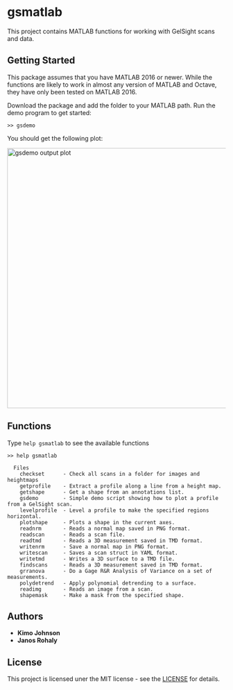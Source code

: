 # gsmatlab
This project contains MATLAB functions for working with GelSight scans and data. 

## Getting Started

This package assumes that you have MATLAB 2016 or newer. While the functions are likely to work in almost any version of MATLAB and Octave, they have only been tested on MATLAB 2016.

Download the package and add the folder to your MATLAB path. Run the demo
program to get started:
~~~
>> gsdemo
~~~

You should get the following plot:

<img src="http://www.gelsight.com/downloads/demoplot.png" alt="gsdemo output plot" style="width:600px;" />

## Functions

Type `help gsmatlab` to see the available functions
~~~
>> help gsmatlab

  Files
    checkset      - Check all scans in a folder for images and heightmaps
    getprofile    - Extract a profile along a line from a height map.
    getshape      - Get a shape from an annotations list.
    gsdemo        - Simple demo script showing how to plot a profile from a GelSight scan.
    levelprofile  - Level a profile to make the specified regions horizontal.
    plotshape     - Plots a shape in the current axes.
    readnrm       - Reads a normal map saved in PNG format.
    readscan      - Reads a scan file.
    readtmd       - Reads a 3D measurement saved in TMD format.
    writenrm      - Save a normal map in PNG format.
    writescan     - Saves a scan struct in YAML format.
    writetmd      - Writes a 3D surface to a TMD file.
    findscans     - Reads a 3D measurement saved in TMD format.
    grranova      - Do a Gage R&R Analysis of Variance on a set of measurements.
    polydetrend   - Apply polynomial detrending to a surface.
    readimg       - Reads an image from a scan.
    shapemask     - Make a mask from the specified shape.
~~~


## Authors
 * **Kimo Johnson**
 * **Janos Rohaly**
 
 ## License
 
 This project is licensed uner the MIT license - see the [LICENSE](LICENSE) for details.
